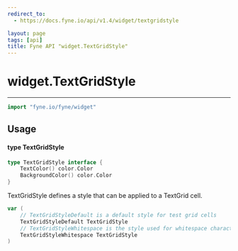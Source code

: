 ```yaml
---
redirect_to:
  - https://docs.fyne.io/api/v1.4/widget/textgridstyle

layout: page
tags: [api]
title: Fyne API "widget.TextGridStyle"
---
```



# widget.TextGridStyle
---
```go
import "fyne.io/fyne/widget"
```

## Usage

#### type TextGridStyle

```go
type TextGridStyle interface {
	TextColor() color.Color
	BackgroundColor() color.Color
}
```

TextGridStyle defines a style that can be applied to a TextGrid cell.

```go
var (
	// TextGridStyleDefault is a default style for test grid cells
	TextGridStyleDefault TextGridStyle
	// TextGridStyleWhitespace is the style used for whitespace characters, if enabled
	TextGridStyleWhitespace TextGridStyle
)
```

